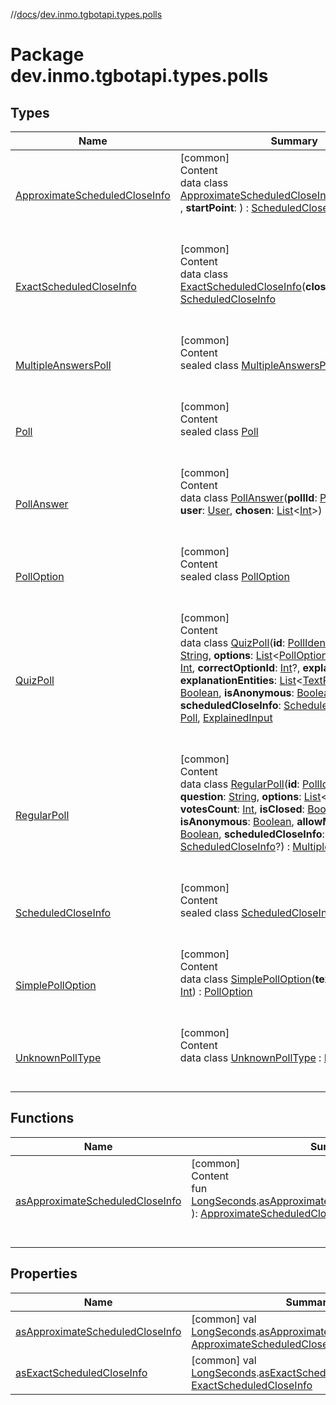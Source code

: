 //[docs](../../index.md)/[dev.inmo.tgbotapi.types.polls](index.md)



# Package dev.inmo.tgbotapi.types.polls  


## Types  
  
|  Name |  Summary | 
|---|---|
| <a name="dev.inmo.tgbotapi.types.polls/ApproximateScheduledCloseInfo///PointingToDeclaration/"></a>[ApproximateScheduledCloseInfo](-approximate-scheduled-close-info/index.md)| <a name="dev.inmo.tgbotapi.types.polls/ApproximateScheduledCloseInfo///PointingToDeclaration/"></a>[common]  <br>Content  <br>data class [ApproximateScheduledCloseInfo](-approximate-scheduled-close-info/index.md)(**openDuration**: , **startPoint**: ) : [ScheduledCloseInfo](-scheduled-close-info/index.md)  <br><br><br>|
| <a name="dev.inmo.tgbotapi.types.polls/ExactScheduledCloseInfo///PointingToDeclaration/"></a>[ExactScheduledCloseInfo](-exact-scheduled-close-info/index.md)| <a name="dev.inmo.tgbotapi.types.polls/ExactScheduledCloseInfo///PointingToDeclaration/"></a>[common]  <br>Content  <br>data class [ExactScheduledCloseInfo](-exact-scheduled-close-info/index.md)(**closeDateTime**: ) : [ScheduledCloseInfo](-scheduled-close-info/index.md)  <br><br><br>|
| <a name="dev.inmo.tgbotapi.types.polls/MultipleAnswersPoll///PointingToDeclaration/"></a>[MultipleAnswersPoll](-multiple-answers-poll/index.md)| <a name="dev.inmo.tgbotapi.types.polls/MultipleAnswersPoll///PointingToDeclaration/"></a>[common]  <br>Content  <br>sealed class [MultipleAnswersPoll](-multiple-answers-poll/index.md) : [Poll](-poll/index.md)  <br><br><br>|
| <a name="dev.inmo.tgbotapi.types.polls/Poll///PointingToDeclaration/"></a>[Poll](-poll/index.md)| <a name="dev.inmo.tgbotapi.types.polls/Poll///PointingToDeclaration/"></a>[common]  <br>Content  <br>sealed class [Poll](-poll/index.md)  <br><br><br>|
| <a name="dev.inmo.tgbotapi.types.polls/PollAnswer///PointingToDeclaration/"></a>[PollAnswer](-poll-answer/index.md)| <a name="dev.inmo.tgbotapi.types.polls/PollAnswer///PointingToDeclaration/"></a>[common]  <br>Content  <br>data class [PollAnswer](-poll-answer/index.md)(**pollId**: [PollIdentifier](../dev.inmo.tgbotapi.types/index.md#%5Bdev.inmo.tgbotapi.types%2FPollIdentifier%2F%2F%2FPointingToDeclaration%2F%5D%2FClasslikes%2F625018081), **user**: [User](../dev.inmo.tgbotapi.types/-user/index.md), **chosen**: [List](https://kotlinlang.org/api/latest/jvm/stdlib/kotlin.collections/-list/index.html)<[Int](https://kotlinlang.org/api/latest/jvm/stdlib/kotlin/-int/index.html)>)  <br><br><br>|
| <a name="dev.inmo.tgbotapi.types.polls/PollOption///PointingToDeclaration/"></a>[PollOption](-poll-option/index.md)| <a name="dev.inmo.tgbotapi.types.polls/PollOption///PointingToDeclaration/"></a>[common]  <br>Content  <br>sealed class [PollOption](-poll-option/index.md)  <br><br><br>|
| <a name="dev.inmo.tgbotapi.types.polls/QuizPoll///PointingToDeclaration/"></a>[QuizPoll](-quiz-poll/index.md)| <a name="dev.inmo.tgbotapi.types.polls/QuizPoll///PointingToDeclaration/"></a>[common]  <br>Content  <br>data class [QuizPoll](-quiz-poll/index.md)(**id**: [PollIdentifier](../dev.inmo.tgbotapi.types/index.md#%5Bdev.inmo.tgbotapi.types%2FPollIdentifier%2F%2F%2FPointingToDeclaration%2F%5D%2FClasslikes%2F625018081), **question**: [String](https://kotlinlang.org/api/latest/jvm/stdlib/kotlin/-string/index.html), **options**: [List](https://kotlinlang.org/api/latest/jvm/stdlib/kotlin.collections/-list/index.html)<[PollOption](-poll-option/index.md)>, **votesCount**: [Int](https://kotlinlang.org/api/latest/jvm/stdlib/kotlin/-int/index.html), **correctOptionId**: [Int](https://kotlinlang.org/api/latest/jvm/stdlib/kotlin/-int/index.html)?, **explanation**: [String](https://kotlinlang.org/api/latest/jvm/stdlib/kotlin/-string/index.html)?, **explanationEntities**: [List](https://kotlinlang.org/api/latest/jvm/stdlib/kotlin.collections/-list/index.html)<[TextPart](../dev.inmo.tgbotapi.CommonAbstracts/-text-part/index.md)>, **isClosed**: [Boolean](https://kotlinlang.org/api/latest/jvm/stdlib/kotlin/-boolean/index.html), **isAnonymous**: [Boolean](https://kotlinlang.org/api/latest/jvm/stdlib/kotlin/-boolean/index.html), **scheduledCloseInfo**: [ScheduledCloseInfo](-scheduled-close-info/index.md)?) : [Poll](-poll/index.md), [ExplainedInput](../dev.inmo.tgbotapi.CommonAbstracts/-explained-input/index.md)  <br><br><br>|
| <a name="dev.inmo.tgbotapi.types.polls/RegularPoll///PointingToDeclaration/"></a>[RegularPoll](-regular-poll/index.md)| <a name="dev.inmo.tgbotapi.types.polls/RegularPoll///PointingToDeclaration/"></a>[common]  <br>Content  <br>data class [RegularPoll](-regular-poll/index.md)(**id**: [PollIdentifier](../dev.inmo.tgbotapi.types/index.md#%5Bdev.inmo.tgbotapi.types%2FPollIdentifier%2F%2F%2FPointingToDeclaration%2F%5D%2FClasslikes%2F625018081), **question**: [String](https://kotlinlang.org/api/latest/jvm/stdlib/kotlin/-string/index.html), **options**: [List](https://kotlinlang.org/api/latest/jvm/stdlib/kotlin.collections/-list/index.html)<[PollOption](-poll-option/index.md)>, **votesCount**: [Int](https://kotlinlang.org/api/latest/jvm/stdlib/kotlin/-int/index.html), **isClosed**: [Boolean](https://kotlinlang.org/api/latest/jvm/stdlib/kotlin/-boolean/index.html), **isAnonymous**: [Boolean](https://kotlinlang.org/api/latest/jvm/stdlib/kotlin/-boolean/index.html), **allowMultipleAnswers**: [Boolean](https://kotlinlang.org/api/latest/jvm/stdlib/kotlin/-boolean/index.html), **scheduledCloseInfo**: [ScheduledCloseInfo](-scheduled-close-info/index.md)?) : [MultipleAnswersPoll](-multiple-answers-poll/index.md)  <br><br><br>|
| <a name="dev.inmo.tgbotapi.types.polls/ScheduledCloseInfo///PointingToDeclaration/"></a>[ScheduledCloseInfo](-scheduled-close-info/index.md)| <a name="dev.inmo.tgbotapi.types.polls/ScheduledCloseInfo///PointingToDeclaration/"></a>[common]  <br>Content  <br>sealed class [ScheduledCloseInfo](-scheduled-close-info/index.md)  <br><br><br>|
| <a name="dev.inmo.tgbotapi.types.polls/SimplePollOption///PointingToDeclaration/"></a>[SimplePollOption](-simple-poll-option/index.md)| <a name="dev.inmo.tgbotapi.types.polls/SimplePollOption///PointingToDeclaration/"></a>[common]  <br>Content  <br>data class [SimplePollOption](-simple-poll-option/index.md)(**text**: [String](https://kotlinlang.org/api/latest/jvm/stdlib/kotlin/-string/index.html), **votes**: [Int](https://kotlinlang.org/api/latest/jvm/stdlib/kotlin/-int/index.html)) : [PollOption](-poll-option/index.md)  <br><br><br>|
| <a name="dev.inmo.tgbotapi.types.polls/UnknownPollType///PointingToDeclaration/"></a>[UnknownPollType](-unknown-poll-type/index.md)| <a name="dev.inmo.tgbotapi.types.polls/UnknownPollType///PointingToDeclaration/"></a>[common]  <br>Content  <br>data class [UnknownPollType](-unknown-poll-type/index.md) : [Poll](-poll/index.md)  <br><br><br>|


## Functions  
  
|  Name |  Summary | 
|---|---|
| <a name="dev.inmo.tgbotapi.types.polls//asApproximateScheduledCloseInfo/kotlin.Long#com.soywiz.klock.DateTime/PointingToDeclaration/"></a>[asApproximateScheduledCloseInfo](as-approximate-scheduled-close-info.md)| <a name="dev.inmo.tgbotapi.types.polls//asApproximateScheduledCloseInfo/kotlin.Long#com.soywiz.klock.DateTime/PointingToDeclaration/"></a>[common]  <br>Content  <br>fun [LongSeconds](../dev.inmo.tgbotapi.types/index.md#%5Bdev.inmo.tgbotapi.types%2FLongSeconds%2F%2F%2FPointingToDeclaration%2F%5D%2FClasslikes%2F625018081).[asApproximateScheduledCloseInfo](as-approximate-scheduled-close-info.md)(startPoint: ): [ApproximateScheduledCloseInfo](-approximate-scheduled-close-info/index.md)  <br><br><br>|


## Properties  
  
|  Name |  Summary | 
|---|---|
| <a name="dev.inmo.tgbotapi.types.polls//asApproximateScheduledCloseInfo/kotlin.Long#/PointingToDeclaration/"></a>[asApproximateScheduledCloseInfo](as-approximate-scheduled-close-info.md)| <a name="dev.inmo.tgbotapi.types.polls//asApproximateScheduledCloseInfo/kotlin.Long#/PointingToDeclaration/"></a> [common] val [LongSeconds](../dev.inmo.tgbotapi.types/index.md#%5Bdev.inmo.tgbotapi.types%2FLongSeconds%2F%2F%2FPointingToDeclaration%2F%5D%2FClasslikes%2F625018081).[asApproximateScheduledCloseInfo](as-approximate-scheduled-close-info.md): [ApproximateScheduledCloseInfo](-approximate-scheduled-close-info/index.md)   <br>|
| <a name="dev.inmo.tgbotapi.types.polls//asExactScheduledCloseInfo/kotlin.Long#/PointingToDeclaration/"></a>[asExactScheduledCloseInfo](as-exact-scheduled-close-info.md)| <a name="dev.inmo.tgbotapi.types.polls//asExactScheduledCloseInfo/kotlin.Long#/PointingToDeclaration/"></a> [common] val [LongSeconds](../dev.inmo.tgbotapi.types/index.md#%5Bdev.inmo.tgbotapi.types%2FLongSeconds%2F%2F%2FPointingToDeclaration%2F%5D%2FClasslikes%2F625018081).[asExactScheduledCloseInfo](as-exact-scheduled-close-info.md): [ExactScheduledCloseInfo](-exact-scheduled-close-info/index.md)   <br>|

